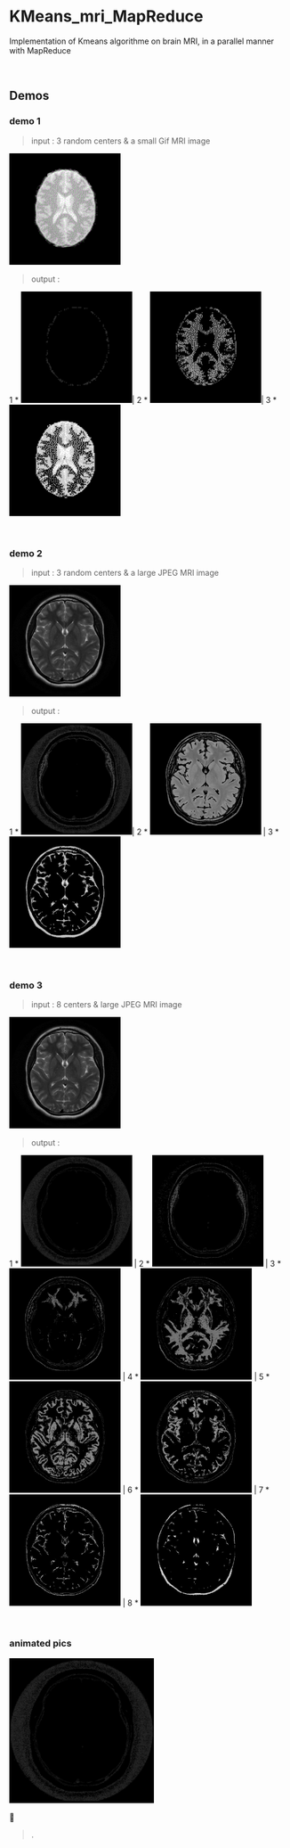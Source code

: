 # KMeans_mri_MapReduce
Implementation of Kmeans algorithme on brain MRI, in a parallel manner with MapReduce

<br/>

## Demos


### demo 1

> input :  3 random centers & a small Gif MRI image

<img src="./HDFS_Root_Files/input3/brain_mri.gif" width="200" />

> output  : 

1 * <img src="./HDFS_Root_Files/output3_GIF_IMG/image_cluster_1.gif" width="200" />|  2 *  <img src="./HDFS_Root_Files/output3_GIF_IMG/image_cluster_2.gif" width="200" />|  3 *  <img src="./HDFS_Root_Files/output3_GIF_IMG/image_cluster_3.gif" width="200" />


<br/>

### demo 2

> input : 3 random centers & a large JPEG MRI image

<img src="./HDFS_Root_Files/input3/brain.jpeg" width="200" />

> output  : 

1 * <img src="./HDFS_Root_Files/output3_JPEG_IMG/image_cluster_1.jpeg" width="200" />|  2 *  <img src="./HDFS_Root_Files/output3_JPEG_IMG/image_cluster_2.jpeg" width="200" /> | 3 *  <img src="./HDFS_Root_Files/output3_JPEG_IMG/image_cluster_3.jpeg" width="200" />


<br/>

### demo 3

> input : 8 centers & large JPEG MRI image

<img src="./HDFS_Root_Files/input4/brain.jpeg" width="200" />

> output : 

 1 * <img src="./HDFS_Root_Files/output4/image_cluster_1.jpeg" width="200" /> | 2 *  <img src="./HDFS_Root_Files/output4/image_cluster_2.jpeg" width="200" /> | 3 *  <img src="./HDFS_Root_Files/output4/image_cluster_3.jpeg" width="200" /> | 4 *   <img src="./HDFS_Root_Files/output4/image_cluster_4.jpeg" width="200" /> | 5 *   <img src="./HDFS_Root_Files/output4/image_cluster_5.jpeg" width="200" /> | 6 *   <img src="./HDFS_Root_Files/output4/image_cluster_6.jpeg" width="200" /> | 7 *   <img src="./HDFS_Root_Files/output4/image_cluster_7.jpeg" width="200" /> | 8 *   <img src="./HDFS_Root_Files/output4/image_cluster_8.jpeg" width="200" />
 


<br/>

### animated pics

<img src="./animated.gif" width="260" />

🤔

> .

